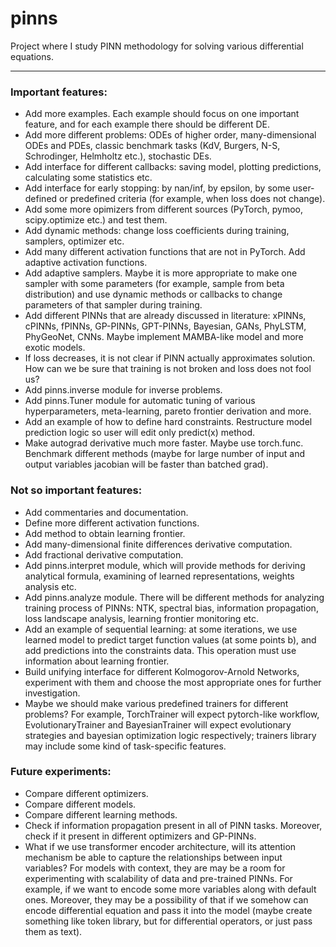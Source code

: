 # pinns
Project where I study PINN methodology for solving various differential equations.

---

### Important features:

- Add more examples. Each example should focus on one important feature, and for each example there should be different DE.
- Add more different problems: ODEs of higher order, many-dimensional ODEs and PDEs, classic benchmark tasks (KdV, Burgers, N-S, Schrodinger, Helmholtz etc.), stochastic DEs.
- Add interface for different callbacks: saving model, plotting predictions, calculating some statistics etc.
- Add interface for early stopping: by nan/inf, by epsilon, by some user-defined or predefined criteria (for example, when loss does not change).
- Add some more opimizers from different sources (PyTorch, pymoo, scipy.optimize etc.) and test them.
- Add dynamic methods: change loss coefficients during training, samplers, optimizer etc.
- Add many different activation functions that are not in PyTorch. Add adaptive activation functions.
- Add adaptive samplers. Maybe it is more appropriate to make one sampler with some parameters (for example, sample from beta distribution) and use dynamic methods or callbacks to change parameters of that sampler during training.
- Add different PINNs that are already discussed in literature: xPINNs, cPINNs, fPINNs, GP-PINNs, GPT-PINNs, Bayesian, GANs, PhyLSTM, PhyGeoNet, CNNs. Maybe implement MAMBA-like model and more exotic models. 
- If loss decreases, it is not clear if PINN actually approximates solution. How can we be sure that training is not broken and loss does not fool us?
- Add pinns.inverse module for inverse problems.
- Add pinns.Tuner module for automatic tuning of various hyperparameters, meta-learning, pareto frontier derivation and more.
- Add an example of how to define hard constraints. Restructure model prediction logic so user will edit only predict(x) method.
- Make autograd derivative much more faster. Maybe use torch.func. Benchmark different methods (maybe for large number of input and output variables jacobian will be faster than batched grad).

### Not so important features:

- Add commentaries and documentation.
- Define more different activation functions.
- Add method to obtain learning frontier.
- Add many-dimensional finite differences derivative computation.
- Add fractional derivative computation.
- Add pinns.interpret module, which will provide methods for deriving analytical formula, examining of learned representations, weights analysis etc.
- Add pinns.analyze module. There will be different methods for analyzing training process of PINNs: NTK, spectral bias, information propagation, loss landscape analysis, learning frontier monitoring etc.
- Add an example of sequential learning: at some iterations, we use learned model to predict target function values (at some points b), and add predictions into the constraints data. This operation must use information about learning frontier.
- Build unifying interface for different Kolmogorov-Arnold Networks, experiment with them and choose the most appropriate ones for further investigation.
- Maybe we should make various predefined trainers for different problems? For example, TorchTrainer will expect pytorch-like workflow, EvolutionaryTrainer and BayesianTrainer will expect evolutionary strategies and bayesian optimization logic respectively; trainers library may include some kind of task-specific features.

### Future experiments:

- Compare different optimizers.
- Compare different models.
- Compare different learning methods.
- Check if information propagation present in all of PINN tasks. Moreover, check if it present in different optimizers and GP-PINNs.
- What if we use transformer encoder architecture, will its attention mechanism be able to capture the relationships between input variables? For models with context, they are may be a room for experimenting with scalability of data and pre-trained PINNs. For example, if we want to encode some more variables along with default ones. Moreover, they may be a possibility of that if we somehow can encode differential equation and pass it into the model (maybe create something like token library, but for differential operators, or just pass them as text).